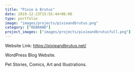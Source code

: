 ```yaml
---
title: "Pixie & Brutus"
date: 2019-12-23T15:55:44+06:00
type: portfolio
image: "images/projects/pixieandbrutus.png"
category: ["REBRAND"]
project_images: ["images/projects/pixieandbrutusfull.png"]
---
```


Website Link: https://pixieandbrutus.net/

WordPress Blog Website.

Pet Stories, Comics, Art and Illustrations.